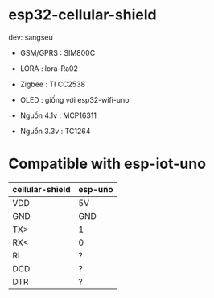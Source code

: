 # esp32-cellular-shield

dev: sangseu
- GSM/GPRS : SIM800C

- LORA	 : lora-Ra02

- Zigbee 	 : TI CC2538

- OLED	 : giống với esp32-wifi-uno

- Nguồn 4.1v : MCP16311
- Nguồn 3.3v : TC1264


# Compatible with esp-iot-uno

| cellular-shield | esp-uno |
| --- | --- |
| VDD | 5V  | 2A
| GND | GND |
| TX> | 1   |
| RX< | 0   |
| RI  | ?   |
| DCD | ?   |
| DTR | ?   |

